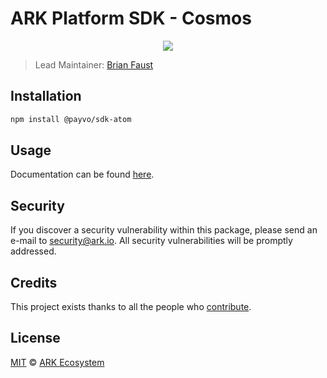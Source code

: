 # ARK Platform SDK - Cosmos

<p align="center">
    <img src="https://raw.githubusercontent.com/PayvoHQ/sdk/master/packages/sdk-atom/banner.png" />
</p>

> Lead Maintainer: [Brian Faust](https://github.com/faustbrian)

## Installation

```bash
npm install @payvo/sdk-atom
```

## Usage

Documentation can be found [here](https://ark.dev/docs/payvo-sdk/coins/atom).

## Security

If you discover a security vulnerability within this package, please send an e-mail to security@ark.io. All security vulnerabilities will be promptly addressed.

## Credits

This project exists thanks to all the people who [contribute](../../contributors).

## License

[MIT](LICENSE) © [ARK Ecosystem](https://ark.io)
